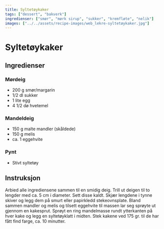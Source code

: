 ```yaml
---
title: Syltetøykaker
tags: ["dessert", "bakverk"]
ingredienser: ["smør", "mørk sirup", "sukker", "kremfløte", "nelik"]
images: ["../../assets/recipe-images/web_lekre-syltetøykaker.jpg"]
---
```


# Syltetøykaker

## Ingredienser

### Mørdeig

- 200 g smør/margarin
- 1/2 dl sukker
- 1 lite egg
- 4 1/2 dø hvetemel

### Mandeldeig

- 150 g malte mandler (skåldede)
- 150 g melis
- ca. 1 eggehvite

### Pynt

- Stivt syltetøy

## Instruksjon

Arbied alle ingrediensene sammen til en smidig deig. Trill ut deigen til to lengder med ca. 5 cm i diameter. Sett disse kaldt. Skjær lengdene i tynne skiver og legg dem på smurt eller papirkledd stekeovnsplate. Bland sammen mandler og melis og tilsett eggehvite til massen lar seg sprøyte ut gjennom en kakesprut. Sprøyt en ring mandelmasse rundt ytterkanten på hver kake og legg en syltetøyklatt i midten. Stek kakene ved 175 gr. til de har fått find farge, ca. 10 minutter.
